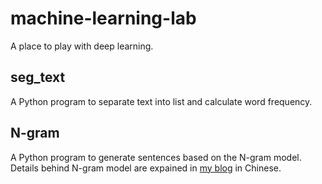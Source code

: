 # machine-learning-lab
A place to play with deep learning.

## seg_text
A Python program to separate text into list and calculate word frequency.

## N-gram
A Python program to generate sentences based on the N-gram model. Details behind N-gram model are expained in [my blog](http://lijiawei.cc/2017/03/14/N-gram/) in Chinese.